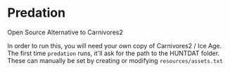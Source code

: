 # Predation

Open Source Alternative to Carnivores2

In order to run this, you will need your own copy of Carnivores2 / Ice Age. The first 
time `predation` runs, it'll ask for the path to the HUNTDAT folder. These can manually 
be set by creating or modifying `resources/assets.txt`

